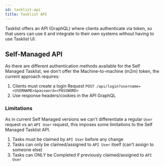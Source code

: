 ```yaml
---
id: tasklist-api
title: Tasklist API
---
```


Tasklist offers an API (GraphQL) where clients authenticate via token, so that users can use it and integrate to their own systems without having to use Tasklist UI.

## Self-Managed API

As there are different authentication methods available for the Self Managed Tasklist, we don't offer the Machine-to-machine (m2m) token, the current approach requires:

1. Clients must create a login Request 
   `POST /api/login?username=<USERNAME>&password=<PASSWORD>`
2. Use response headers/cookies in the API GraphQL

### Limitations

As in current Self Managed versions we can't differentiate a regular `User` request vs an `API User` request, this imposes some limitations to the Self Managed Tasklist API.

1. Tasks must be claimed by `API User` before any change
2. Tasks can only be claimed/assigned to `API User` itself (can't assign to someone else)
3. Tasks can ONLY be Completed if previously claimed/assigned to `API User`
